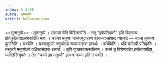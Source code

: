 ```yaml
---
index: 5.3.98
sutra: लुम्मनुष्ये
vritti: balamanorama
---
```


<<लुम्मनुष्ये>> - लुम्मनुष्ये । संज्ञायां चेति विहितस्येति । नतु "इवेप्रतिकृतौ" इति विहतस्य प्रतिकृतित्वाऽसंभवादिति भावः । चञ्चेव मनुष्यः चञ्चेत्युदाहरणं वक्ष्यन्चञ्चाशब्दं व्याचष्टे — चञ्चा तृणमयः पुमानिति । चञ्चेति । चञ्चातुल्यो मनुष्योऽयं चञ्चासंज्ञक इत्यर्थः । वर्ध्रिकेति । वर्ध्रि चर्ममयी प्रतिकृतिः । तत्तुल्यो मनुष्योऽयं वर्ध्रिकासंज्ञक इत्यर्थः । लुपि युक्तवत्वात्स्त्रीत्वम् । वचनं तु विशेष्यवदेव,हरीतक्यादिषु व्यक्ति॑रित्युक्तेः । तेन "चञ्चे इव मनुष्यौ" इत्यत्र चञ्चा इति न भवति । 